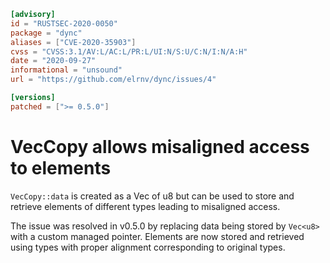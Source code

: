 ```toml
[advisory]
id = "RUSTSEC-2020-0050"
package = "dync"
aliases = ["CVE-2020-35903"]
cvss = "CVSS:3.1/AV:L/AC:L/PR:L/UI:N/S:U/C:N/I:N/A:H"
date = "2020-09-27"
informational = "unsound"
url = "https://github.com/elrnv/dync/issues/4"

[versions]
patched = [">= 0.5.0"]
```

# VecCopy allows misaligned access to elements

`VecCopy::data` is created as a Vec of u8 but can be used to store and retrieve
elements of different types leading to misaligned access.

The issue was resolved in v0.5.0 by replacing data being stored by `Vec<u8>` with a custom managed
pointer.  Elements are now stored and retrieved using types with proper alignment corresponding to
original types.
